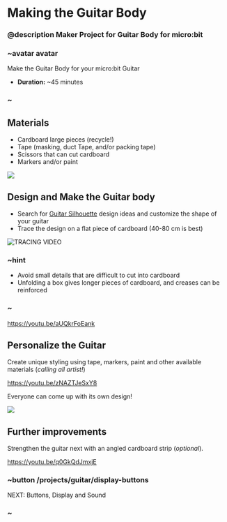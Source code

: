 # Making the Guitar Body
### @description Maker Project for Guitar Body for micro:bit  

### ~avatar avatar
Make the Guitar Body for your micro:bit Guitar
* **Duration:** ~45 minutes

### ~

## Materials
  * Cardboard large pieces (recycle!)
  * Tape (masking, duct Tape, and/or packing tape)
  * Scissors that can cut cardboard  
  * Markers and/or paint  

![](/static/mb/projects/guitar/materials.jpg)

## Design and Make the Guitar body

* Search for [Guitar Silhouette](https://www.bing.com/images/search?q=Guitar+Silhouettes) design ideas and customize
the shape of your guitar
* Trace the design on a flat piece of cardboard (40-80 cm is best)

![TRACING VIDEO]()

### ~hint

   * Avoid small details that are difficult to cut into cardboard
   * Unfolding a box gives longer pieces of cardboard, and creases can be reinforced

### ~


https://youtu.be/aUQkrFoEank


## Personalize the Guitar

Create unique styling using tape, markers, paint and other available materials (*calling all artist!*) 

https://youtu.be/zNAZTJeSxY8

Everyone can come up with its own design!

![](/static/mb/projects/guitar/otherdesigns.jpg)


## Further improvements

Strengthen the guitar next with an angled cardboard strip (*optional*).

https://youtu.be/q0GkQdJmxjE


### ~button /projects/guitar/display-buttons
NEXT: Buttons, Display and Sound
### ~